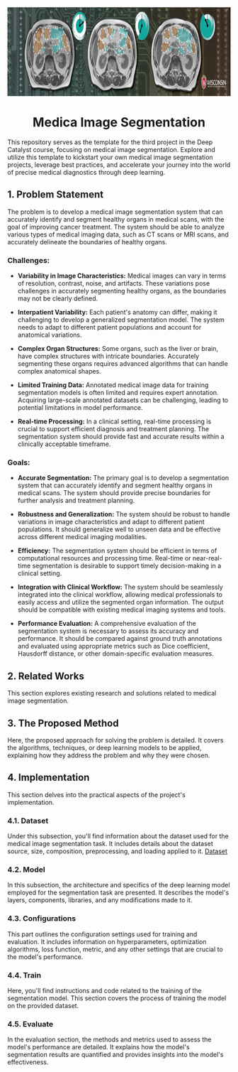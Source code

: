 <div align="center">
  <a href="https://www.kaggle.com/competitions/uw-madison-gi-tract-image-segmentation">
    <img src="cover.png" alt="Logo" width="" height="200">
  </a>

<h1 align="center">Medica Image Segmentation</h1>
</div>

This repository serves as the template for the third project in the Deep Catalyst course, focusing on medical image segmentation. Explore and utilize this template to kickstart your own medical image segmentation projects, leverage best practices, and accelerate your journey into the world of precise medical diagnostics through deep learning.

## 1. Problem Statement
The problem is to develop a medical image segmentation system that can accurately identify and segment healthy organs in medical scans, with the goal of improving cancer treatment. The system should be able to analyze various types of medical imaging data, such as CT scans or MRI scans, and accurately delineate the boundaries of healthy organs.

### Challenges:

* **Variability in Image Characteristics:** Medical images can vary in terms of resolution, contrast, noise, and artifacts. These variations pose challenges in accurately segmenting healthy organs, as the boundaries may not be clearly defined.

* **Interpatient Variability:** Each patient's anatomy can differ, making it challenging to develop a generalized segmentation model. The system needs to adapt to different patient populations and account for anatomical variations.

* **Complex Organ Structures:** Some organs, such as the liver or brain, have complex structures with intricate boundaries. Accurately segmenting these organs requires advanced algorithms that can handle complex anatomical shapes.

* **Limited Training Data:** Annotated medical image data for training segmentation models is often limited and requires expert annotation. Acquiring large-scale annotated datasets can be challenging, leading to potential limitations in model performance.

* **Real-time Processing:** In a clinical setting, real-time processing is crucial to support efficient diagnosis and treatment planning. The segmentation system should provide fast and accurate results within a clinically acceptable timeframe.

### Goals:

* **Accurate Segmentation:** The primary goal is to develop a segmentation system that can accurately identify and segment healthy organs in medical scans. The system should provide precise boundaries for further analysis and treatment planning.

* **Robustness and Generalization:** The system should be robust to handle variations in image characteristics and adapt to different patient populations. It should generalize well to unseen data and be effective across different medical imaging modalities.

* **Efficiency:** The segmentation system should be efficient in terms of computational resources and processing time. Real-time or near-real-time segmentation is desirable to support timely decision-making in a clinical setting.

* **Integration with Clinical Workflow:** The system should be seamlessly integrated into the clinical workflow, allowing medical professionals to easily access and utilize the segmented organ information. The output should be compatible with existing medical imaging systems and tools.

* **Performance Evaluation:** A comprehensive evaluation of the segmentation system is necessary to assess its accuracy and performance. It should be compared against ground truth annotations and evaluated using appropriate metrics such as Dice coefficient, Hausdorff distance, or other domain-specific evaluation measures.

## 2. Related Works
This section explores existing research and solutions related to medical image segmentation. 

## 3. The Proposed Method
Here, the proposed approach for solving the problem is detailed. It covers the algorithms, techniques, or deep learning models to be applied, explaining how they address the problem and why they were chosen.

## 4. Implementation
This section delves into the practical aspects of the project's implementation.

### 4.1. Dataset
Under this subsection, you'll find information about the dataset used for the medical image segmentation task. It includes details about the dataset source, size, composition, preprocessing, and loading applied to it.
[Dataset](https://drive.google.com/file/d/1-2ggesSU3agSBKpH-9siKyyCYfbo3Ixm/view?usp=sharing)

### 4.2. Model
In this subsection, the architecture and specifics of the deep learning model employed for the segmentation task are presented. It describes the model's layers, components, libraries, and any modifications made to it.

### 4.3. Configurations
This part outlines the configuration settings used for training and evaluation. It includes information on hyperparameters, optimization algorithms, loss function, metric, and any other settings that are crucial to the model's performance.

### 4.4. Train
Here, you'll find instructions and code related to the training of the segmentation model. This section covers the process of training the model on the provided dataset.

### 4.5. Evaluate
In the evaluation section, the methods and metrics used to assess the model's performance are detailed. It explains how the model's segmentation results are quantified and provides insights into the model's effectiveness.

